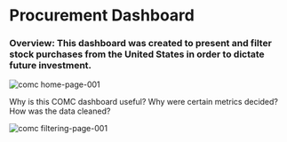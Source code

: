 # Procurement Dashboard
### Overview: This dashboard was created to present and filter stock purchases from the United States in order to dictate future investment.

![comc home-page-001](https://user-images.githubusercontent.com/99413257/157269608-462a5676-7aea-41f5-931e-a801aec0ec1a.jpg)

Why is this COMC dashboard useful?
Why were certain metrics decided?
How was the data cleaned?

![comc filtering-page-001](https://user-images.githubusercontent.com/99413257/157269295-779d2dbe-17e2-42c1-9fdf-1a3abf311814.jpg)
